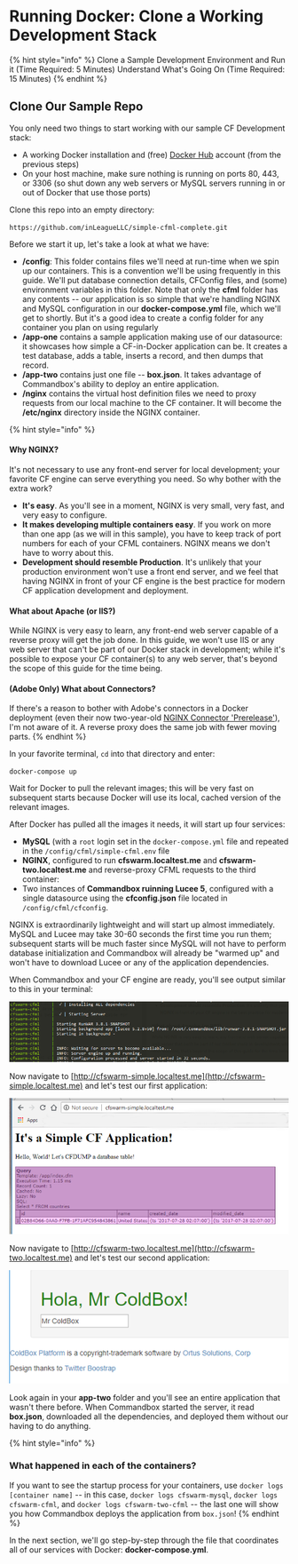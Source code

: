 # Running Docker: Clone a Working Development Stack

{% hint style="info" %}
Clone a Sample Development Environment and Run it \(Time Required: 5 Minutes\) Understand What's Going On \(Time Required: 15 Minutes\)
{% endhint %}

## Clone Our Sample Repo

You only need two things to start working with our sample CF Development stack:

* A working Docker installation and \(free\) [Docker Hub](https://hub.docker.com) account \(from the previous steps\)
* On your host machine, make sure nothing is running on ports 80, 443, or 3306 \(so shut down any web servers or MySQL servers running in or out of Docker that use those ports\)

Clone this repo into an empty directory:

`https://github.com/inLeagueLLC/simple-cfml-complete.git`

Before we start it up, let's take a look at what we have:

* **/config**: This folder contains files we'll need at run-time when we spin up our containers. This is a convention we'll be using frequently in this guide. We'll put database connection details, CFConfig files, and \(some\) environment variables in this folder. Note that only the **cfml** folder has any contents -- our application is so simple that we're handling NGINX and MySQL configuration in our **docker-compose.yml** file, which we'll get to shortly. But it's a good idea to create a config folder for any container you plan on using regularly
* **/app-one** contains a sample application making use of our datasource: it showcases how simple a CF-in-Docker application can be. It creates a test database, adds a table, inserts a record, and then dumps that record.
* **/app-two** contains just one file -- **box.json**. It takes advantage of Commandbox's ability to deploy an entire application. 
* **/nginx** contains the virtual host definition files we need to proxy requests from our local machine to the CF container. It will become the **/etc/nginx** directory inside the NGINX container.

{% hint style="info" %}
#### Why NGINX?

It's not necessary to use any front-end server for local development; your favorite CF engine can serve everything you need. So why bother with the extra work?

* **It's easy**. As you'll see in a moment, NGINX is very small, very fast, and very easy to configure.
* **It makes developing multiple containers easy**. If you work on more than one app \(as we will in this sample\), you have to keep track of port numbers for each of your CFML containers. NGINX means we don't have to worry about this.
* **Development should resemble Production**. It's unlikely that your production environment won't use a front end server, and we feel that having NGINX in front of your CF engine is the best practice for modern CF application development and deployment.

#### What about Apache \(or IIS?\)

While NGINX is very easy to learn, any front-end web server capable of a reverse proxy will get the job done. In this guide, we won't use IIS or any web server that can't be part of our Docker stack in development; while it's possible to expose your CF container\(s\) to any web server, that's beyond the scope of this guide for the time being.

#### \(Adobe Only\) What about Connectors?

If there's a reason to bother with Adobe's connectors in a Docker deployment \(even their now two-year-old [NGINX Connector 'Prerelease'](https://coldfusion.adobe.com/2016/10/prerelease-build-of-nginx-connector-for-coldfusion-2016-now-available/)\), I'm not aware of it. A reverse proxy does the same job with fewer moving parts.
{% endhint %}

In your favorite terminal, `cd` into that directory and enter:

`docker-compose up`

Wait for Docker to pull the relevant images; this will be very fast on subsequent starts because Docker will use its local, cached version of the relevant images.

After Docker has pulled all the images it needs, it will start up four services:

* **MySQL** \(with a `root` login set in the `docker-compose.yml` file and repeated in the `/config/cfml/simple-cfml.env` file
* **NGINX**, configured to run **cfswarm.localtest.me** and **cfswarm-two.localtest.me** and reverse-proxy CFML requests to the third container:
* Two instances of **Commandbox ruinning Lucee 5**, configured with a single datasource using the **cfconfig.json** file located in `/config/cfml/cfconfig`. 

NGINX is extraordinarily lightweight and will start up almost immediately. MySQL and Lucee may take 30-60 seconds the first time you run them; subsequent starts will be much faster since MySQL will not have to perform database initialization and Commandbox will already be "warmed up" and won't have to download Lucee or any of the application dependencies.

When Commandbox and your CF engine are ready, you'll see output similar to this in your terminal:

![Figure 3.4: Commandbox Finishes Starting Up ](../.gitbook/assets/commandbox_ready%20%281%29.png)

Now navigate to [http://cfswarm-simple.localtest.me](http://cfswarm-simple.localtest.me) and let's test our first application:

![Figure 3.5: A simple CF page accesses our MySQL Database ](../.gitbook/assets/cfswarm-simple-one%20%281%29.png)

Now navigate to [http://cfswarm-two.localtest.me](http://cfswarm-two.localtest.me) and let's test our second application:

![Figure 3.6: Coldbox downloaded and deployed the application based off our box.json](../.gitbook/assets/cfswarm-simple-two.png)

Look again in your **app-two** folder and you'll see an entire application that wasn't there before. When Commandbox started the server, it read **box.json**, downloaded all the dependencies, and deployed them without our having to do anything.

{% hint style="info" %}
### What happened in each of the containers?

If you want to see the startup process for your containers, use `docker logs [container name]` -- in this case, `docker logs cfswarm-mysql`, `docker logs cfswarm-cfml`, and `docker logs cfswarm-two-cfml` -- the last one will show you how Commandbox deploys the application from `box.json`!
{% endhint %}

In the next section, we'll go step-by-step through the file that coordinates all of our services with Docker: **docker-compose.yml**.

